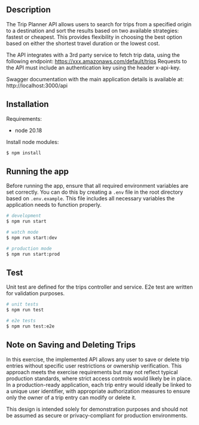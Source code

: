 ## Description

The Trip Planner API allows users to search for trips from a specified origin to a destination and sort the results based on two available strategies: fastest or cheapest. This provides flexibility in choosing the best option based on either the shortest travel duration or the lowest cost.

The API integrates with a 3rd party service to fetch trip data, using the following endpoint: https://xxx.amazonaws.com/default/trips
Requests to the API must include an authentication key using the header x-api-key.

Swagger documentation with the main application details is available at: http://localhost:3000/api


## Installation


Requirements: 

- node 20.18


Install node modules:

```bash
$ npm install
```

## Running the app

Before running the app, ensure that all required environment variables are set correctly. 
You can do this by creating a `.env` file in the root directory based on `.env.example`. This file includes all necessary variables the application needs to function properly.


```bash
# development
$ npm run start

# watch mode
$ npm run start:dev

# production mode
$ npm run start:prod
```

## Test

Unit test are defined for the trips controller and service. 
E2e test are written for validation purposes.

```bash
# unit tests
$ npm run test

# e2e tests
$ npm run test:e2e

```

## Note on Saving and Deleting Trips

In this exercise, the implemented API allows any user to save or delete trip entries without specific user restrictions or ownership verification. This approach meets the exercise requirements but may not reflect typical production standards, where strict access controls would likely be in place. In a production-ready application, each trip entry would ideally be linked to a unique user identifier, with appropriate authorization measures to ensure only the owner of a trip entry can modify or delete it.

This design is intended solely for demonstration purposes and should not be assumed as secure or privacy-compliant for production environments.